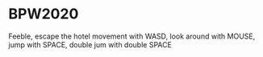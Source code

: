 # BPW2020
Feeble, escape the hotel
movement with WASD, look around with MOUSE, jump with SPACE, double jum with double SPACE
